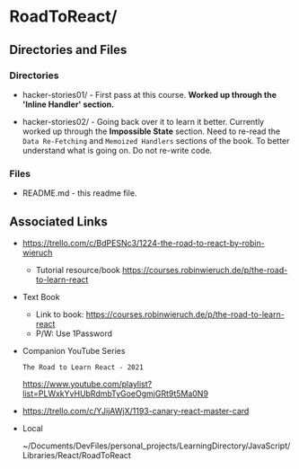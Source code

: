 # RoadToReact/

## Directories and Files

### Directories

* hacker-stories01/ - First pass at this course. **Worked up through the 'Inline Handler' section.**

* hacker-stories02/ - Going back over it to learn it better. Currently worked up through the **Impossible State** section.
Need to re-read the `Data Re-Fetching` and `Memoized Handlers` sections of the book. To better understand what is going on. Do not re-write code.

### Files

* README.md - this readme file.

## Associated Links
* https://trello.com/c/BdPESNc3/1224-the-road-to-react-by-robin-wieruch
    * Tutorial resource/book
    https://courses.robinwieruch.de/p/the-road-to-learn-react

* Text Book
    * Link to book:
https://courses.robinwieruch.de/p/the-road-to-learn-react
    * P/W:
Use 1Password

* Companion YouTube Series

    `The Road to Learn React - 2021`
    
    https://www.youtube.com/playlist?list=PLWxkYvHUbRdmbTyGoeOgmjGRt9t5Ma0N9

* https://trello.com/c/YJijAWjX/1193-canary-react-master-card

* Local

    ~/Documents/DevFiles/personal_projects/LearningDirectory/JavaScript/Libraries/React/RoadToReact